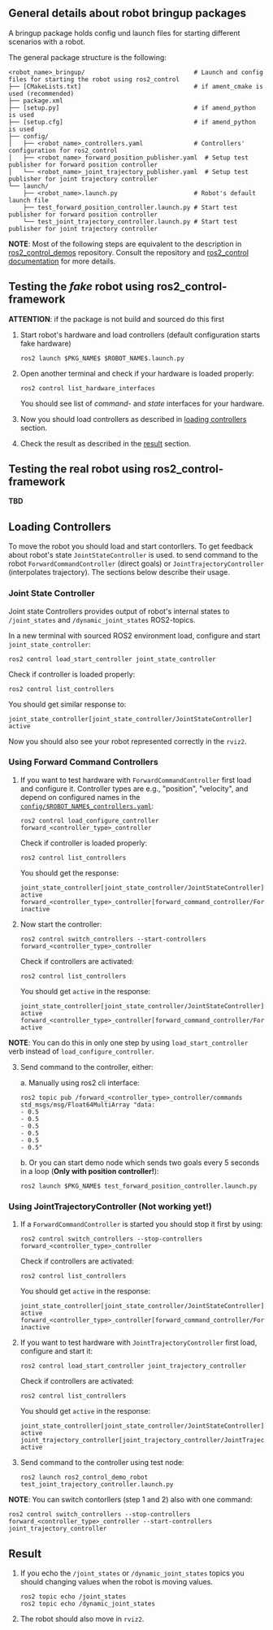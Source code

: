 

## General details about robot bringup packages

A bringup package holds config und launch files for starting different scenarios with a robot.

The general package structure is the following:

```
<robot_name>_bringup/                              # Launch and config files for starting the robot using ros2_control
├── [CMakeLists.txt]                               # if ament_cmake is used (recommended)
├── package.xml
├── [setup.py]                                     # if amend_python is used
├── [setup.cfg]                                    # if amend_python is used
├── config/
│   ├── <robot_name>_controllers.yaml              # Controllers' configuration for ros2_control
│   ├── <robot_name>_forward_position_publisher.yaml  # Setup test publisher for forward position controller
│   └── <robot_name>_joint_trajectory_publisher.yaml  # Setup test publisher for joint trajectory controller
└── launch/
    ├── <robot_name>.launch.py                     # Robot's default launch file
    ├── test_forward_position_controller.launch.py # Start test publisher for forward position controller
    └── test_joint_trajectory_controller.launch.py # Start test publisher for joint trajectory controller

```

**NOTE**: Most of the following steps are equivalent to the description in [ros2_control_demos](https://github.com/ros-controls/ros2_control_demos) repository.
Consult the repository and [ros2_control documentation](https://ros-controls.github.io/control.ros.org/) for more details.


## Testing the *fake* robot using ros2_control-framework

**ATTENTION**: if the package is not build and sourced do this first

1. Start robot's hardware and load controllers (default configuration starts fake hardware)
   ```
   ros2 launch $PKG_NAME$ $ROBOT_NAME$.launch.py
   ```

2. Open another terminal and check if your hardware is loaded properly:
   ```
   ros2 control list_hardware_interfaces
   ```
   You should see list of *command*- and *state* interfaces for your hardware.

3. Now you should load controllers as described in [loading controllers](#loading-controllers) section.

4. Check the result as described in the [result](#result) section.


## Testing the real robot using ros2_control-framework

**TBD**


## Loading Controllers

To move the robot you should load and start contorllers.
To get feedback about robot's state `JointStateController` is used.
to send command to the robot `ForwardCommandController` (direct goals) or `JointTrajectoryController` (interpolates trajectory).
The sections below describe their usage.

### Joint State Controller
Joint state Controllers provides output of robot's internal states to `/joint_states` and `/dynamic_joint_states` ROS2-topics.

In a new terminal with sourced ROS2 environment load, configure and start `joint_state_controller`:
  ```
  ros2 control load_start_controller joint_state_controller
  ```
Check if controller is loaded properly:
 ```
 ros2 control list_controllers
 ```
You should get similar response to:
 ```
 joint_state_controller[joint_state_controller/JointStateController] active
 ```

Now you should also see your robot represented correctly in the `rviz2`.

### Using Forward Command Controllers

1. If you want to test hardware with `ForwardCommandController` first load and configure it. Controller types are e.g., "position", "velocity", and depend on configured names in the [`config/$ROBOT_NAME$_controllers.yaml`](config/$ROBOT_NAME$_controllers.yaml):
   ```
   ros2 control load_configure_controller forward_<controller_type>_controller
   ```
   Check if controller is loaded properly:
   ```
   ros2 control list_controllers
   ```
   You should get the response:
   ```
   joint_state_controller[joint_state_controller/JointStateController] active
   forward_<controller_type>_controller[forward_command_controller/ForwardCommandController] inactive
   ```

2. Now start the controller:
   ```
   ros2 control switch_controllers --start-controllers forward_<controller_type>_controller
   ```
   Check if controllers are activated:
   ```
   ros2 control list_controllers
   ```
   You should get `active` in the response:
   ```
   joint_state_controller[joint_state_controller/JointStateController] active
   forward_<controller_type>_controller[forward_command_controller/ForwardCommandController] active
   ```

**NOTE**: You can do this in only one step by using `load_start_controller` verb instead of `load_configure_controller`.

3. Send command to the controller, either:

   a. Manually using ros2 cli interface:
   ```
   ros2 topic pub /forward_<controller_type>_controller/commands std_msgs/msg/Float64MultiArray "data:
   - 0.5
   - 0.5
   - 0.5
   - 0.5
   - 0.5
   - 0.5"
   ```
   b. Or you can start demo node which sends two goals every 5 seconds in a loop (**Only with position controller!**):
   ```
   ros2 launch $PKG_NAME$ test_forward_position_controller.launch.py
   ```

### Using JointTrajectoryController (**Not working yet!**)

1. If a `ForwardCommandController` is started you should stop it first by using:
   ```
   ros2 control switch_controllers --stop-controllers forward_<controller_type>_controller
   ```
   Check if controllers are activated:
   ```
   ros2 control list_controllers
   ```
   You should get `active` in the response:
   ```
   joint_state_controller[joint_state_controller/JointStateController] active
   forward_<controller_type>_controller[forward_command_controller/ForwardCommandController] inactive
   ```

2. If you want to test hardware with `JointTrajectoryController` first load, configure and start it:
   ```
   ros2 control load_start_controller joint_trajectory_controller
   ```
   Check if controllers are activated:
   ```
   ros2 control list_controllers
   ```
   You should get `active` in the response:
   ```
   joint_state_controller[joint_state_controller/JointStateController] active
   joint_trajectory_controller[joint_trajectory_controller/JointTrajectoryController] active
   ```

3. Send command to the controller using test node:
   ```
   ros2 launch ros2_control_demo_robot test_joint_trajectory_controller.launch.py
   ```

**NOTE**: You can switch contorllers (step 1 and 2) also with one command:
```
ros2 control switch_controllers --stop-controllers forward_<controller_type>_controller --start-controllers joint_trajectory_controller
```


## Result

1. If you echo the `/joint_states` or `/dynamic_joint_states` topics you should changing values when the robot is moving values.
   ```
   ros2 topic echo /joint_states
   ros2 topic echo /dynamic_joint_states
   ```

3. The robot should also move in `rviz2`.
